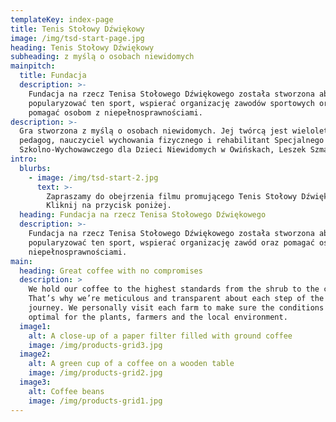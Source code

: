 ```yaml
---
templateKey: index-page
title: Tenis Stołowy Dźwiękowy
image: /img/tsd-start-page.jpg
heading: Tenis Stołowy Dźwiękowy
subheading: z myślą o osobach niewidomych
mainpitch:
  title: Fundacja
  description: >-
    Fundacja na rzecz Tenisa Stołowego Dźwiękowego została stworzona aby
    popularyzować ten sport, wspierać organizację zawodów sportowych oraz
    pomagać osobom z niepełnosprawnościami.
description: >-
  Gra stworzona z myślą o osobach niewidomych. Jej twórcą jest wieloletni
  pedagog, nauczyciel wychowania fizycznego i rehabilitant Specjalnego Ośrodka
  Szkolno-Wychowawczego dla Dzieci Niewidomych w Owińskach, Leszek Szmaj.
intro:
  blurbs:
    - image: /img/tsd-start-2.jpg
      text: >-
        Zapraszamy do obejrzenia filmu promującego Tenis Stołowy Dźwiękowy.
        Kliknij na przycisk poniżej.
  heading: Fundacja na rzecz Tenisa Stołowego Dźwiękowego
  description: >-
    Fundacja na rzecz Tenisa Stołowego Dźwiękowego została stworzona aby
    popularyzować ten sport, wspierać organizację zawód oraz pomagać osobom z
    niepełnosprawnościami.
main:
  heading: Great coffee with no compromises
  description: >
    We hold our coffee to the highest standards from the shrub to the cup.
    That’s why we’re meticulous and transparent about each step of the coffee’s
    journey. We personally visit each farm to make sure the conditions are
    optimal for the plants, farmers and the local environment.
  image1:
    alt: A close-up of a paper filter filled with ground coffee
    image: /img/products-grid3.jpg
  image2:
    alt: A green cup of a coffee on a wooden table
    image: /img/products-grid2.jpg
  image3:
    alt: Coffee beans
    image: /img/products-grid1.jpg
---
```


